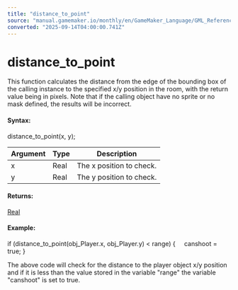 ```yaml
---
title: "distance_to_point"
source: "manual.gamemaker.io/monthly/en/GameMaker_Language/GML_Reference/Maths_And_Numbers/Angles_And_Distance/distance_to_point.htm"
converted: "2025-09-14T04:00:00.741Z"
---
```


# distance\_to\_point

This function calculates the distance from the edge of the bounding box of the calling instance to the specified x/y position in the room, with the return value being in pixels. Note that if the calling object have no sprite or no mask defined, the results will be incorrect.

#### **Syntax:**

distance\_to\_point(x, y);

| Argument | Type | Description |
| --- | --- | --- |
| x | Real | The x position to check. |
| y | Real | The y position to check. |

#### Returns:

[Real](../../../../../../../GameMaker_Language/GML_Overview/Data_Types.md)

#### Example:

if (distance\_to\_point(obj\_Player.x, obj\_Player.y) < range)
{
    canshoot = true;
}

The above code will check for the distance to the player object x/y position and if it is less than the value stored in the variable "range" the variable "canshoot" is set to true.